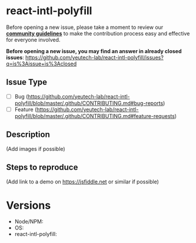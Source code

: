 # react-intl-polyfill

Before opening a new issue, please take a moment to review our [**community guidelines**](https://github.com/yeutech-lab/react-intl-polyfill/blob/master/.github/CONTRIBUTING.md) to make the contribution process easy and effective for everyone involved.

**Before opening a new issue, you may find an answer in already closed issues**:
https://github.com/yeutech-lab/react-intl-polyfill/issues?q=is%3Aissue+is%3Aclosed

## Issue Type

- [ ] Bug (https://github.com/yeutech-lab/react-intl-polyfill/blob/master/.github/CONTRIBUTING.md#bug-reports)
- [ ] Feature (https://github.com/yeutech-lab/react-intl-polyfill/blob/master/.github/CONTRIBUTING.md#feature-requests)

## Description

(Add images if possible)

## Steps to reproduce

(Add link to a demo on https://jsfiddle.net or similar if possible)

# Versions

- Node/NPM:
- OS:
- react-intl-polyfill:

